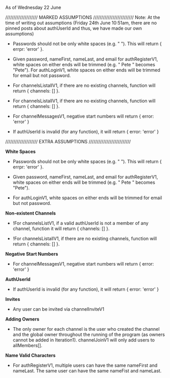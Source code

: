 As of Wednesday 22 June

//////////////////// MARKED ASSUMPTIONS /////////////////////////
Note: At the time of writing out assumptions (Friday 24th June 10:51am, 
there are no pinned posts about authUserId and thus, we have made our own 
assumptions)

- Passwords should not be only white spaces (e.g. "    "). 
This will return { errpr: 'error' }.

- Given password, nameFirst, nameLast, and email for authRegisterV1, white 
spaces on either ends will be trimmed (e.g. "  Pete   " becomes "Pete"). For 
authLoginV1, white spaces on either ends will be trimmed for email but 
not password.

- For channelsListallV1, if there are no existing channels, function will return 
{ channels: [] }.

- For channelsListallV1, if there are no existing channels, function will return 
{ channels: [] }.

- For channelMessagesV1, negative start numbers will return { error: 'error' }

- If authUserId is invalid (for any function), it will return { error: 'error' }

//////////////////// EXTRA ASSUMPTIONS //////////////////////////

**White Spaces**
- Passwords should not be only white spaces (e.g. "    "). 
This will return { errpr: 'error' }.

- Given password, nameFirst, nameLast, and email for authRegisterV1, white 
spaces on either ends will be trimmed (e.g. "  Pete   " becomes "Pete"). 

- For authLoginV1, white spaces on either ends will be trimmed for email but 
not password.

**Non-existent Channels**

- !For channelsListV1, if a valid authUserId is not a member of any channel, 
function it will return { channels: [] }.

- !For channelsListallV1, if there are no existing channels, function will return 
{ channels: [] }.

**Negative Start Numbers**
- For channelMessagesV1, negative start numbers will return { error: 'error' }

**AuthUserId**
- If authUserId is invalid (for any function), it will return { error: 'error' }

**Invites**
- Any user can be invited via channelInviteV1

**Adding Owners**
- The only owner for each channel is the user who created the channel and 
the global owner throughout the running of the program (as owners cannot be 
added in Iteration1). 
channelJoinV1 will only add users to allMembers[]. 

**Name Valid Characters**
- For authRegisterV1, multiple users can have the same nameFirst and nameLast. 
The same user can have the same nameFist and nameLast.